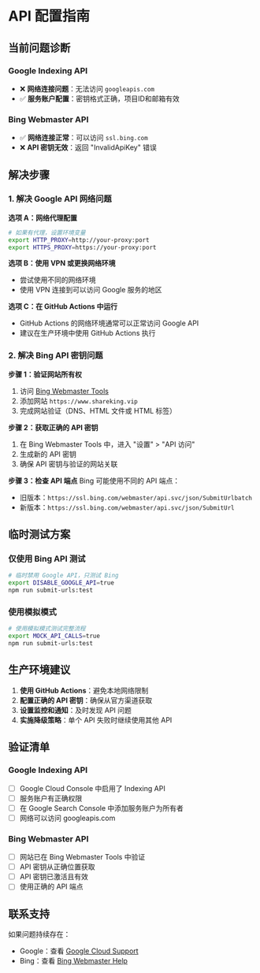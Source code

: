 # API 配置指南

## 当前问题诊断

### Google Indexing API
- ❌ **网络连接问题**：无法访问 `googleapis.com`
- ✅ **服务账户配置**：密钥格式正确，项目ID和邮箱有效

### Bing Webmaster API  
- ✅ **网络连接正常**：可以访问 `ssl.bing.com`
- ❌ **API 密钥无效**：返回 "InvalidApiKey" 错误

## 解决步骤

### 1. 解决 Google API 网络问题

**选项 A：网络代理配置**
```bash
# 如果有代理，设置环境变量
export HTTP_PROXY=http://your-proxy:port
export HTTPS_PROXY=https://your-proxy:port
```

**选项 B：使用 VPN 或更换网络环境**
- 尝试使用不同的网络环境
- 使用 VPN 连接到可以访问 Google 服务的地区

**选项 C：在 GitHub Actions 中运行**
- GitHub Actions 的网络环境通常可以正常访问 Google API
- 建议在生产环境中使用 GitHub Actions 执行

### 2. 解决 Bing API 密钥问题

**步骤 1：验证网站所有权**
1. 访问 [Bing Webmaster Tools](https://www.bing.com/webmasters/)
2. 添加网站 `https://www.shareking.vip`
3. 完成网站验证（DNS、HTML 文件或 HTML 标签）

**步骤 2：获取正确的 API 密钥**
1. 在 Bing Webmaster Tools 中，进入 "设置" > "API 访问"
2. 生成新的 API 密钥
3. 确保 API 密钥与验证的网站关联

**步骤 3：检查 API 端点**
Bing 可能使用不同的 API 端点：
- 旧版本：`https://ssl.bing.com/webmaster/api.svc/json/SubmitUrlbatch`
- 新版本：`https://ssl.bing.com/webmaster/api.svc/json/SubmitUrl`

## 临时测试方案

### 仅使用 Bing API 测试
```bash
# 临时禁用 Google API，只测试 Bing
export DISABLE_GOOGLE_API=true
npm run submit-urls:test
```

### 使用模拟模式
```bash
# 使用模拟模式测试完整流程
export MOCK_API_CALLS=true
npm run submit-urls:test
```

## 生产环境建议

1. **使用 GitHub Actions**：避免本地网络限制
2. **配置正确的 API 密钥**：确保从官方渠道获取
3. **设置监控和通知**：及时发现 API 问题
4. **实施降级策略**：单个 API 失败时继续使用其他 API

## 验证清单

### Google Indexing API
- [ ] Google Cloud Console 中启用了 Indexing API
- [ ] 服务账户有正确权限
- [ ] 在 Google Search Console 中添加服务账户为所有者
- [ ] 网络可以访问 googleapis.com

### Bing Webmaster API
- [ ] 网站已在 Bing Webmaster Tools 中验证
- [ ] API 密钥从正确位置获取
- [ ] API 密钥已激活且有效
- [ ] 使用正确的 API 端点

## 联系支持

如果问题持续存在：
- Google：查看 [Google Cloud Support](https://cloud.google.com/support)
- Bing：查看 [Bing Webmaster Help](https://www.bing.com/webmasters/help)